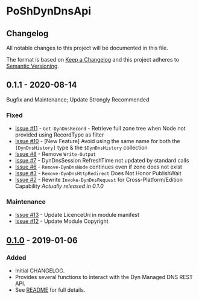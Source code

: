 # PoShDynDnsApi

## Changelog

All notable changes to this project will be documented in this file.

The format is based on [Keep a Changelog](http://keepachangelog.com/en/1.0.0/)
and this project adheres to [Semantic Versioning](http://semver.org/spec/v2.0.0.html).

## 0.1.1 - 2020-08-14

Bugfix and Maintenance; Update Strongly Recommended

### Fixed

- [Issue #11](https://github.com/thedavecarroll/PoShDynDnsApi/issues/11) - `Get-DynDnsRecord` - Retrieve full zone tree when Node not provided using RecordType as filter
- [Issue #10](https://github.com/thedavecarroll/PoShDynDnsApi/issues/10) - [New Feature] Avoid using the same name for both the `[DynDnsHistory]` type & the `$DynDnsHistory` collection
- [Issue #8](https://github.com/thedavecarroll/PoShDynDnsApi/issues/8) - Remove `Write-Output`
- [Issue #7](https://github.com/thedavecarroll/PoShDynDnsApi/issues/7) - DynDnsSession RefreshTime not updated by standard calls
- [Issue #6](https://github.com/thedavecarroll/PoShDynDnsApi/issues/6) - `Remove-DynDnsNode` continues even if zone does not exist
- [Issue #3](https://github.com/thedavecarroll/PoShDynDnsApi/issues/3) - `Remove-DynDnsHttpRedirect` Does Not Honor PublishWait
- [Issue #2](https://github.com/thedavecarroll/PoShDynDnsApi/issues/2) - Rewrite `Invoke-DynDnsRequest` for Cross-Platform/Edition Capability *Actually released in 0.1.0*

### Maintenance

- [Issue #13](https://github.com/thedavecarroll/PoShDynDnsApi/issues/13) - Update LicenceUri in module manifest
- [Issue #12](https://github.com/thedavecarroll/PoShDynDnsApi/issues/12) - Update Module Copyright

## [0.1.0] - 2019-01-06

### Added

- Initial CHANGELOG.
- Provides several functions to interact with the Dyn Managed DNS REST API.
- See [README](https://github.com/thedavecarroll/PoShDynDnsApi/blob/main/README.md) for full details.

[0.1.1]: https://github.com/thedavecarroll/PoShDynDnsApi
[0.1.0]: https://github.com/thedavecarroll/PoShDynDnsApi/tree/589ca85b4db038c6ef167660365dbfeca0215f5e

[comment]: # (See the following for CHANGELOG example - https://github.com/PowerShell/PowerShellForGitHub/blob/main/CHANGELOG.md.)
